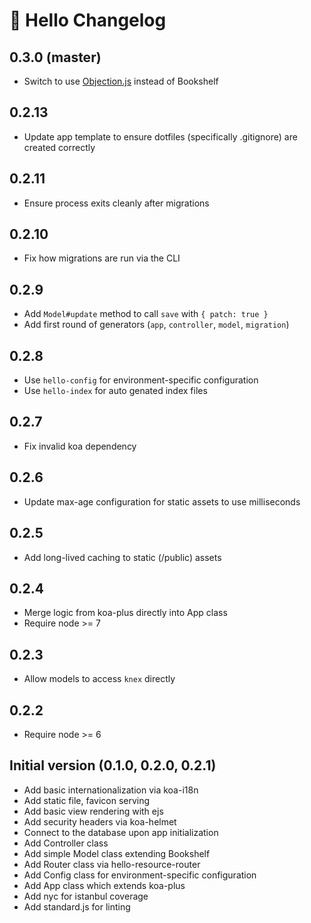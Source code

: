 # 👋 Hello Changelog

## 0.3.0 (master)

* Switch to use [Objection.js](http://vincit.github.io/objection.js) instead of Bookshelf

## 0.2.13

* Update app template to ensure dotfiles (specifically .gitignore) are created correctly

## 0.2.11

* Ensure process exits cleanly after migrations

## 0.2.10

* Fix how migrations are run via the CLI

## 0.2.9

* Add `Model#update` method to call `save` with `{ patch: true }`
* Add first round of generators (`app`, `controller`, `model`, `migration`)

## 0.2.8

* Use `hello-config` for environment-specific configuration
* Use `hello-index` for auto genated index files

## 0.2.7

* Fix invalid koa dependency

## 0.2.6

* Update max-age configuration for static assets to use milliseconds

## 0.2.5

* Add long-lived caching to static (/public) assets

## 0.2.4

* Merge logic from koa-plus directly into App class
* Require node >= 7

## 0.2.3

* Allow models to access `knex` directly

## 0.2.2

* Require node >= 6

## Initial version (0.1.0, 0.2.0, 0.2.1)

* Add basic internationalization via koa-i18n
* Add static file, favicon serving
* Add basic view rendering with ejs
* Add security headers via koa-helmet
* Connect to the database upon app initialization
* Add Controller class
* Add simple Model class extending Bookshelf
* Add Router class via hello-resource-router
* Add Config class for environment-specific configuration
* Add App class which extends koa-plus
* Add nyc for istanbul coverage
* Add standard.js for linting
